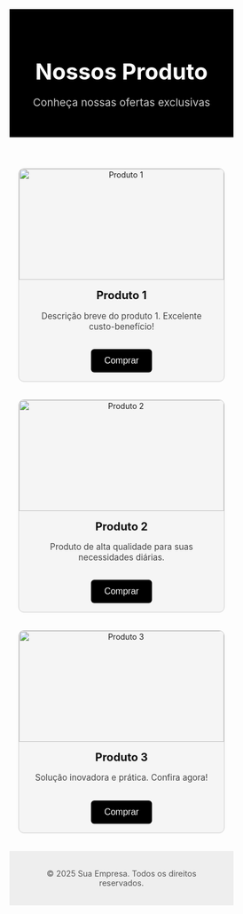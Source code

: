 <html lang="pt-BR">
<head>
  <meta charset="UTF-8" />
  <meta name="viewport" content="width=device-width, initial-scale=1.0"/>
  <title>Landing Page - Produtos</title>
  <style>
    * {
      margin: 0;
      padding: 0;
      box-sizing: border-box;
    }

    body {
      font-family: 'Segoe UI', sans-serif;
      background-color: #fff;
      color: #111;
    }

    header {
      background-color: #000;
      color: white;
      padding: 2rem;
      text-align: center;
    }

    header h1 {
      font-size: 2.5rem;
    }

    header p {
      font-size: 1.2rem;
      color: #ccc;
    }

    .container {
      max-width: 1200px;
      margin: 2rem auto;
      padding: 0 1rem;
      display: grid;
      grid-template-columns: repeat(auto-fit, minmax(280px, 1fr));
      gap: 2rem;
    }

    .card {
      background-color: #f5f5f5;
      border: 1px solid #ccc;
      border-radius: 10px;
      overflow: hidden;
      text-align: center;
      transition: transform 0.2s ease;
    }

    .card:hover {
      transform: scale(1.02);
    }

    .card img {
      width: 100%;
      height: 200px;
      object-fit: cover;
    }

    .card h2 {
      font-size: 1.25rem;
      margin: 1rem 0 0.5rem;
      color: #111;
    }

    .card p {
      padding: 0 1rem 1rem;
      font-size: 0.95rem;
      color: #444;
    }

    .card button {
      background-color: #000;
      color: white;
      border: none;
      padding: 0.75rem 1.5rem;
      margin-bottom: 1rem;
      cursor: pointer;
      border-radius: 6px;
      font-size: 1rem;
    }

    .card button:hover {
      background-color: #333;
    }

    footer {
      text-align: center;
      padding: 2rem;
      background-color: #eee;
      color: #555;
      font-size: 0.9rem;
    }
  </style>
</head>
<body>

  <header>
    <h1>Nossos Produto</h1>
    <p>Conheça nossas ofertas exclusivas</p>
  </header>

  <div class="container">
  <div class="card">
      <img src="https://imgnike-a.akamaihd.net/1920x1920/013702NXA1.jpg" alt="Produto 1">
      <h2>Produto 1</h2>
      <p>Descrição breve do produto 1. Excelente custo-benefício!</p>
      <button onclick="comprar('Produto 1')">Comprar</button>
    </div>
    <div class="card">
      <img src="https://imgnike-a.akamaihd.net/1920x1920/058760IDA1.jpg" alt="Produto 2">
      <h2>Produto 2</h2>
      <p>Produto de alta qualidade para suas necessidades diárias.</p>
      <button onclick="comprar('Produto 2')">Comprar</button>
    </div>
    <div class="card">
      <img src="https://imgnike-a.akamaihd.net/1920x1920/0266095CA8.jpg" alt="Produto 3">
      <h2>Produto 3</h2>
      <p>Solução inovadora e prática. Confira agora!</p>
      <button onclick="comprar('Produto 3')">Comprar</button>
    </div>
  </div>
  </div>

  <footer>
    &copy; 2025 Sua Empresa. Todos os direitos reservados.
  </footer>

  <script>
    function comprar(produto) {
      alert(`Você clicou para comprar : ${produto}`);
    }
  </script>

</body>
</html>
